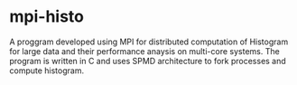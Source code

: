 # mpi-histo
A proggram developed using MPI for distributed computation of Histogram for large data and their performance anaysis on multi-core systems. The program is written in C and uses SPMD architecture to fork processes and compute histogram.
